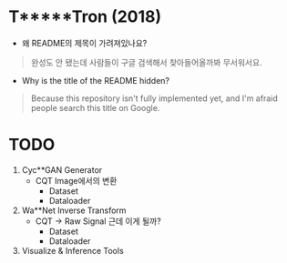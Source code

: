 # T*****Tron (2018) #
- 왜 README의 제목이 가려져있나요?
> 완성도 안 됐는데 사람들이 구글 검색해서 찾아들어올까봐 무서워서요. 
- Why is the title of the README hidden?
> Because this repository isn't fully implemented yet, and I'm afraid people search this title on Google.


# TODO #
1. Cyc**GAN Generator
    - CQT Image에서의 변환
        - Dataset
        - Dataloader
2. Wa**Net Inverse Transform
    - CQT -> Raw Signal 근데 이게 될까?
        - Dataset
        - Dataloader
3. Visualize & Inference Tools 
 